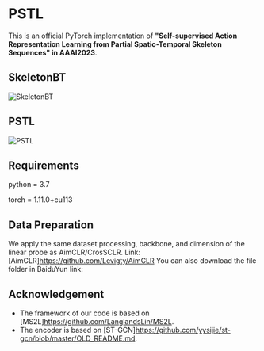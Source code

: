 # PSTL
This is an official PyTorch implementation of **"Self-supervised Action Representation Learning 
from Partial Spatio-Temporal Skeleton Sequences" in AAAI2023**.
## SkeletonBT
![SkeletonBT](https://user-images.githubusercontent.com/47097735/221340750-09aed928-9100-4b49-b2f9-7cf78bbb79e5.png)
## PSTL
![PSTL](https://user-images.githubusercontent.com/47097735/221340707-2a90c224-1183-4166-9de9-ac0553543f69.png)
## Requirements
python = 3.7

torch = 1.11.0+cu113
## Data Preparation
We apply the same dataset processing, backbone, and dimension of the linear probe as AimCLR/CrosSCLR.
Link: [AimCLR]https://github.com/Levigty/AimCLR
You can also download the file folder in BaiduYun link:

## Acknowledgement
* The framework of our code is based on [MS2L]https://github.com/LanglandsLin/MS2L.
* The encoder is based on [ST-GCN]https://github.com/yysijie/st-gcn/blob/master/OLD_README.md.

